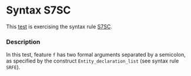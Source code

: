 # Syntax S7SC

This [test](.) is exercising the syntax rule [S7SC](../Readme.md).

### Description

In this test, feature `f` has two formal arguments separated by a semicolon, as specified by the construct `Entity_declaration_list` (see syntax rule `SRFE`).
